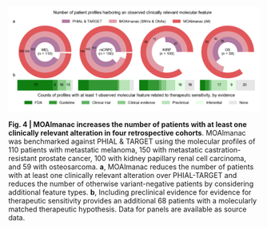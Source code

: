 ![Fig. 4](fig-4.png)

**Fig. 4 | MOAlmanac increases the number of patients with at least one clinically relevant alteration in four retrospective cohorts**. MOAlmanac was benchmarked against PHIAL & TARGET using the molecular profiles of 110 patients with metastatic melanoma, 150 with metastatic castration-resistant prostate cancer, 100 with kidney papillary renal cell carcinoma, and 59 with osteosarcoma. **a**, MOAlmanac reduces the number of patients with at least one clinically relevant alteration over PHIAL-TARGET and reduces the number of otherwise variant-negative patients by considering additional feature types. **b**, Including preclinical evidence for evidence for therapeutic sensitivity provides an additional 68 patients with a molecularly matched therapeutic hypothesis. Data for panels are available as source data. 
